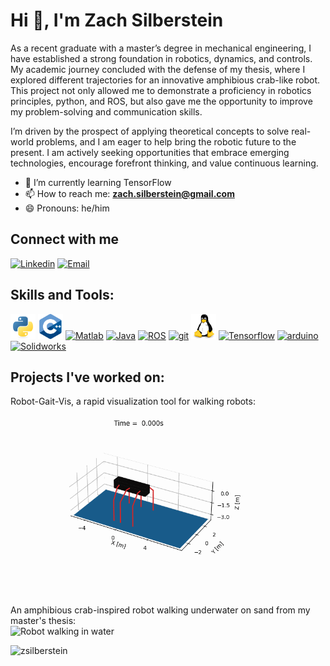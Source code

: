 # Hi 👋, I'm Zach Silberstein

As a recent graduate with a master’s degree in mechanical engineering, I have established a strong foundation in robotics, dynamics, and controls. My academic journey concluded with the defense of my thesis, where I explored different trajectories for an innovative amphibious crab-like robot. This project not only allowed me to demonstrate a proficiency in robotics principles, python, and ROS, but also gave me the opportunity to improve my problem-solving and communication skills.

I’m driven by the prospect of applying theoretical concepts to solve real-world problems, and I am eager to help bring the robotic future to the present. I am actively seeking opportunities that embrace emerging technologies, encourage forefront thinking, and value continuous learning.

<!-- - 🔭 I’m currently working on [test](link) -->
- 🌱 I’m currently learning TensorFlow 
- 📫 How to reach me: **zach.silberstein@gmail.com** 
- 😄 Pronouns: he/him 

## Connect with me
<a href="https://www.linkedin.com/in/zach-silberstein/" target="_blank" rel="noreferrer"><img
        src="https://raw.githubusercontent.com/rahuldkjain/github-profile-readme-generator/master/src/images/icons/Social/linked-in-alt.svg"
        alt="Linkedin" height="40" width="50" /></a>
<a href="mailto:zach.silberstein@gmail.com" target="_blank" rel="noreferrer"><img
        src="https://raw.githubusercontent.com/FortAwesome/Font-Awesome/6.x/svgs/solid/envelope.svg" alt="Email"
        height="40" width="40" /></a>

## Skills and Tools:
<a href="https://www.python.org" target="_blank" rel="noreferrer"><img
        src="https://raw.githubusercontent.com/devicons/devicon/master/icons/python/python-original.svg" alt="Python"
        width="40" height="40" /></a>
<a href="https://cplusplus.com/" target="_blank" rel="noreferrer"><img
        src="https://raw.githubusercontent.com/devicons/devicon/master/icons/cplusplus/cplusplus-original.svg" alt="C++"
        width="40" height="40" /></a>
<a href="https://www.mathworks.com/products/matlab.html" target="_blank" rel="noreferrer"><img
        src="https://upload.wikimedia.org/wikipedia/commons/2/21/Matlab_Logo.png" alt="Matlab" width="40"
        height="40" /></a>
<a href="https://www.java.com/en/" target="_blank" rel="noreferrer"><img
        src="https://cdn.worldvectorlogo.com/logos/java-4.svg" alt="Java" width="40" height="40" /></a>
<a href="https://www.ros.org/" target="_blank" rel="noreferrer"><img
        src="https://upload.wikimedia.org/wikipedia/commons/b/bb/Ros_logo.svg" alt="ROS" width="100"
        height="40" /></a>
<a href="https://git-scm.com/" target="_blank" rel="noreferrer"><img
        src="https://www.vectorlogo.zone/logos/git-scm/git-scm-icon.svg" alt="git" width="40" height="40" /></a>
<a href="https://www.linux.org/" target="_blank" rel="noreferrer"><img
        src="https://raw.githubusercontent.com/devicons/devicon/master/icons/linux/linux-original.svg" alt="Linux"
        width="40" height="40" /></a>
<a href="https://www.tensorflow.org" target="_blank" rel="noreferrer"><img
        src="https://www.vectorlogo.zone/logos/tensorflow/tensorflow-icon.svg" alt="Tensorflow" width="40"
        height="40" /></a>
<a href="https://www.arduino.cc/" target="_blank" rel="noreferrer"><img
        src="https://cdn.worldvectorlogo.com/logos/arduino-1.svg" alt="arduino" width="40" height="40" /></a>
<a href="https://www.solidworks.com/" target="_blank" rel="noreferrer"><img
        src="https://upload.wikimedia.org/wikipedia/en/d/d2/SolidWorks_Logo.svg" alt="Solidworks" width="100"
        height="40" /></a>


## Projects I've worked on:
Robot-Gait-Vis, a rapid visualization tool for walking robots:  
<a href="https://github.com/zsilberstein/robot-gait-vis" target="_blank" rel="noreferrer"><img
        src="https://github.com/zsilberstein/robot-gait-vis/blob/master/hexapod_ex.gif?raw=true" alt="Robot-Gait-vis" width="400" height="300" /></a>

An amphibious crab-inspired robot walking underwater on sand from my master's thesis:  
<img src="https://github.com/zsilberstein/zsilberstein/blob/main/Thesis%20walking%20in%20water.gif?raw=true" alt="Robot walking in water" width="400" height="225" />

<img src="https://komarev.com/ghpvc/?username=zsilberstein&label=Profile%20views&color=0e75b6&style=flat" alt="zsilberstein" />  
